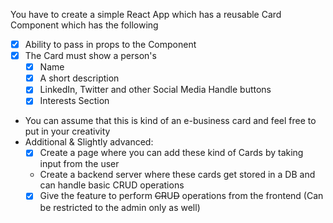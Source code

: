 You have to create a simple React App which has a reusable Card Component which has the following
 - [x] Ability to pass in props to the Component
 - [x] The Card must show a person's
    - [x] Name
    - [x] A short description
    - [x] LinkedIn, Twitter and other Social Media Handle buttons
    - [x] Interests Section
 - You can assume that this is kind of an e-business card and feel free to put in your creativity
 - Additional & Slightly advanced:
    - [x] Create a page where you can add these kind of Cards by taking input from the user
    - Create a backend server where these cards get stored in a DB and can handle basic CRUD operations
    - [x] Give the feature to perform ~~CR~~U~~D~~ operations from the frontend (Can be restricted to the admin only as well)